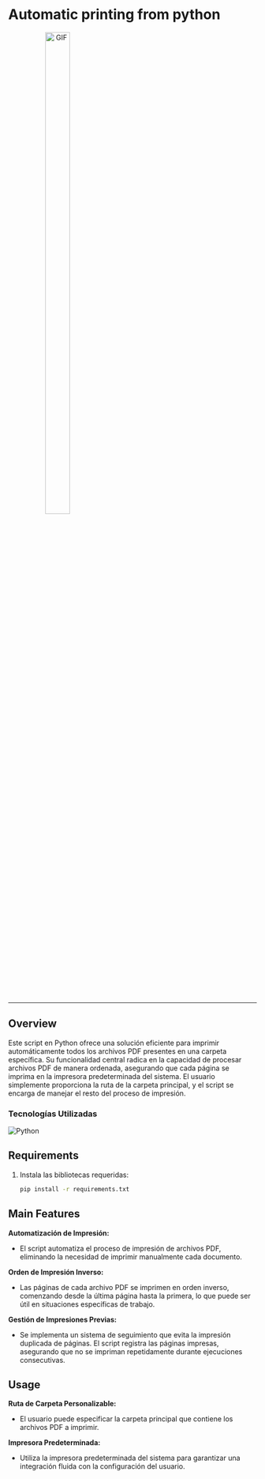# Automatic printing from python

<div align="center" style="width: 200px;">
  <img alt="GIF" src="https://media4.giphy.com/media/v1.Y2lkPTc5MGI3NjExa3d3aTVoYmgwaXM1Z2x1YmdlcGtpMmxoZDRjdTdtcHd4YjE0Z2h0bSZlcD12MV9pbnRlcm5hbF9naWZfYnlfaWQmY3Q9Zw/poTUr4axl5uWe3epo0/giphy.gif" width="50%"/>
</div>

----------------

## Overview

Este script en Python ofrece una solución eficiente para imprimir automáticamente todos los archivos PDF presentes en una carpeta específica. Su funcionalidad central radica en la capacidad de procesar archivos PDF de manera ordenada, 
asegurando que cada página se imprima en la impresora predeterminada del sistema. El usuario simplemente proporciona la ruta de la carpeta principal, y el script se encarga de manejar el resto del proceso de impresión.
### Tecnologías Utilizadas

![Python](https://www.vectorlogo.zone/logos/python/python-ar21.svg) 


## Requirements

1. Instala las bibliotecas requeridas:

   ```bash
   pip install -r requirements.txt


## Main Features

  **Automatización de Impresión:** 
  
  * El script automatiza el proceso de impresión de archivos PDF, eliminando la necesidad de imprimir manualmente cada documento.
  
  **Orden de Impresión Inverso:**
  
  * Las páginas de cada archivo PDF se imprimen en orden inverso, comenzando desde la última página hasta la primera, lo que puede ser útil en situaciones específicas de trabajo.
  
  **Gestión de Impresiones Previas:**
  
  * Se implementa un sistema de seguimiento que evita la impresión duplicada de páginas. El script registra las páginas impresas, asegurando que no se impriman repetidamente durante ejecuciones consecutivas.

## Usage

   **Ruta de Carpeta Personalizable:**

   * El usuario puede especificar la carpeta principal que contiene los archivos PDF a imprimir.

   **Impresora Predeterminada:**
   
   * Utiliza la impresora predeterminada del sistema para garantizar una integración fluida con la configuración del usuario.
    





